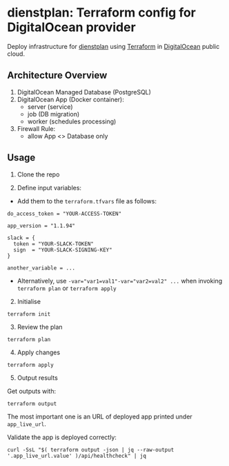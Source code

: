 # dienstplan: Terraform config for DigitalOcean provider

Deploy infrastructure for
[dienstplan](https://github.com/pilosus/dienstplan) using
[Terraform](https://developer.hashicorp.com/terraform) in
[DigitalOcean](https://www.digitalocean.com/) public cloud.

## Architecture Overview

1. DigitalOcean Managed Database (PostgreSQL)
2. DigitalOcean App (Docker container):
   - server (service)
   - job (DB migration)
   - worker (schedules processing)
3. Firewall Rule:
   - allow App <> Database only

## Usage

1. Clone the repo

2. Define input variables:

- Add them to the `terraform.tfvars` file as follows:

```
do_access_token = "YOUR-ACCESS-TOKEN"

app_version = "1.1.94"

slack = {
  token = "YOUR-SLACK-TOKEN"
  sign  = "YOUR-SLACK-SIGNING-KEY"
}

another_variable = ...
```

- Alternatively, use `-var="var1=val1"-var="var2=val2" ...` when
  invoking `terraform plan` or `terraform apply`

2. Initialise

```
terraform init
```

3. Review the plan

```
terraform plan
```

4. Apply changes

```
terraform apply
```

5. Output results

Get outputs with:

```
terraform output
```

The most important one is an URL of deployed app printed under `app_live_url`.

Validate the app is deployed correctly:

```
curl -SsL "$( terraform output -json | jq --raw-output '.app_live_url.value' )/api/healthcheck" | jq
```
